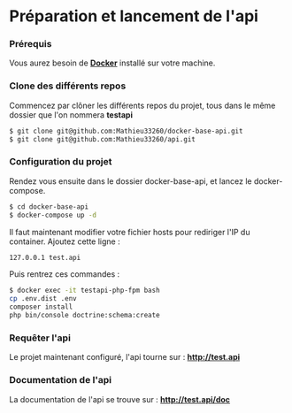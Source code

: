 # Préparation et lancement de l'api

### Prérequis

Vous aurez besoin de **[Docker](https://www.docker.com/get-started)** installé sur votre machine.

### Clone des différents repos

Commencez par clôner les différents repos du projet, tous dans le même dossier que l'on nommera **testapi**

```sh
$ git clone git@github.com:Mathieu33260/docker-base-api.git
$ git clone git@github.com:Mathieu33260/api.git
```

### Configuration du projet

Rendez vous ensuite dans le dossier docker-base-api, et lancez le docker-compose.

```sh
$ cd docker-base-api
$ docker-compose up -d
```

Il faut maintenant modifier votre fichier hosts pour rediriger l'IP du container.
Ajoutez cette ligne :

```sh
127.0.0.1 test.api
```

Puis rentrez ces commandes :

```sh
$ docker exec -it testapi-php-fpm bash
cp .env.dist .env
composer install
php bin/console doctrine:schema:create
```

### Requêter l'api

Le projet maintenant configuré, l'api tourne sur :
**http://test.api**

### Documentation de l'api

La documentation de l'api se trouve sur : 
**http://test.api/doc**

